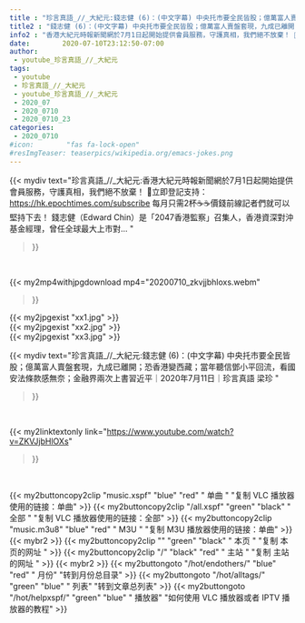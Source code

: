 ```yaml
---
title : "珍言真語_//_大紀元:錢志健 (6)：(中文字幕) 中央托市要全民皆股；億萬富人賣盤套現，九成已離開；恐香港變西藏；當年聽信鄧小平回流，看國安法條款感無奈；金融界兩次上書習近平｜2020年7月11日｜珍言真語 梁珍 "
title2 : "錢志健 (6)：(中文字幕) 中央托市要全民皆股；億萬富人賣盤套現，九成已離開；恐香港變西藏；當年聽信鄧小平回流，看國安法條款感無奈；金融界兩次上書習近平｜2020年7月11日｜珍言真語 梁珍 "
info2 : "香港大紀元時報新聞網於7月1日起開始提供會員服務，守護真相，我們絕不放棄！ 💎立即登記支持：https://hk.epochtimes.com/subscribe 每月只需2杯☕☕價錢前線記者們就可以堅持下去！ 錢志健（Edward Chin）是「2047香港監察」召集人，香港資深對沖基金經理，曾任全球最大上市對... "
date:        2020-07-10T23:12:50-07:00
author:
 - youtube_珍言真語_//_大紀元
tags:
 - youtube
 - 珍言真語_//_大紀元
 - youtube_珍言真語_//_大紀元
 - 2020_07
 - 2020_0710
 - 2020_0710_23
categories:
 - 2020_0710
#icon:        "fas fa-lock-open"
#resImgTeaser: teaserpics/wikipedia.org/emacs-jokes.png
---
```


{{< mydiv text="珍言真語_//_大紀元:香港大紀元時報新聞網於7月1日起開始提供會員服務，守護真相，我們絕不放棄！ 💎立即登記支持：https://hk.epochtimes.com/subscribe 每月只需2杯☕☕價錢前線記者們就可以堅持下去！ 錢志健（Edward Chin）是「2047香港監察」召集人，香港資深對沖基金經理，曾任全球最大上市對... "
>}}
<br>


{{< my2mp4withjpgdownload mp4="20200710_zkvjjbhloxs.webm"
>}}

{{< my2jpgexist "xx1.jpg" >}}<br>
{{< my2jpgexist "xx2.jpg" >}}<br>
{{< my2jpgexist "xx3.jpg" >}}<br>



{{< mydiv text="珍言真語_//_大紀元:錢志健 (6)：(中文字幕) 中央托市要全民皆股；億萬富人賣盤套現，九成已離開；恐香港變西藏；當年聽信鄧小平回流，看國安法條款感無奈；金融界兩次上書習近平｜2020年7月11日｜珍言真語 梁珍 "
>}}
<br>

{{< my2linktextonly link="https://www.youtube.com/watch?v=ZKVJjbHlOXs"
>}}


<br>

{{< my2buttoncopy2clip "music.xspf"        "blue"   "red"    " 单曲 "  "复制 VLC 播放器使用的链接：单曲" >}} {{< my2buttoncopy2clip "/all.xspf"         "green"  "black"  " 全部 "  "复制 VLC 播放器使用的链接：全部" >}} {{< my2buttoncopy2clip "music.m3u8"        "blue"   "red"    " M3U  "    "复制 M3U 播放器使用的链接：单曲" >}} {{< mybr2 >}} {{< my2buttoncopy2clip ""                  "green"  "black"  " 本页 "    "复制 本页的网址 " >}} {{< my2buttoncopy2clip "/"                 "black"  "red"    " 主站 "    "复制 主站的网址 " >}} {{< mybr2 >}} {{< my2buttongoto      "/hot/endothers/"   "blue"   "red"    " 月份"   "转到月份总目录" >}} {{< my2buttongoto      "/hot/alltags/"     "green"  "blue"   " 列表"   "转到文章总列表" >}} {{< my2buttongoto      "/hot/helpxspf/"    "green"  "blue"   " 播放器" "如何使用 VLC 播放器或者 IPTV 播放器的教程" >}} 
